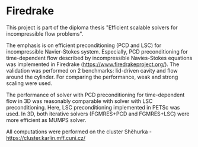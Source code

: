 # Firedrake
This project is part of the diploma thesis "Efficient scalable solvers for incompressible flow problems".

The emphasis is on efficient preconditioning (PCD and LSC) for incompressible Navier-Stokes system. Especially, PCD preconditioning for time-dependent flow described by incompressible Navies-Stokes equations was implemented in Firedrake (https://www.firedrakeproject.org/). The validation was performed on 2 benchmarks: lid-driven cavity and flow around the cylinder. For comparing the performance, weak and strong scaling were used.

The performance of solver with PCD preconditioning for time-dependent flow in 3D was reasonably comparable with solver with LSC preconditioning. Here, LSC preconditioning implemented in PETSc was used. In 3D, both iterative solvers (FGMRES+PCD and FGMRES+LSC) were more efficient as MUMPS solver.


All computations were performed on the cluster Shěhurka - https://cluster.karlin.mff.cuni.cz/
